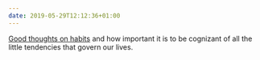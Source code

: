 ```yaml
---
date: 2019-05-29T12:12:36+01:00
---
```


[Good thoughts on habits](https://m.signalvnoise.com/habits-always-form/) and how important it is to be cognizant of all the little tendencies that govern our lives.
